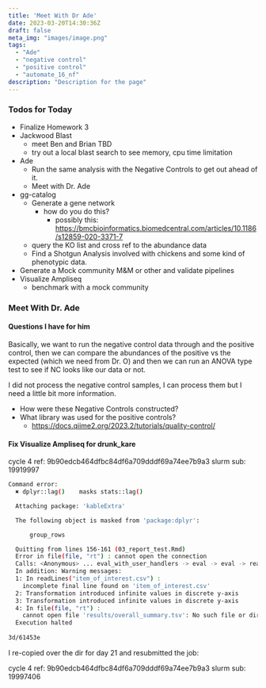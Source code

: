 ```yaml
---
title: 'Meet With Dr Ade'
date: 2023-03-20T14:30:36Z
draft: false
meta_img: "images/image.png"
tags:
  - "Ade"
  - "negative control"
  - "positive control"
  - "automate_16_nf"
description: "Description for the page"
---
```


### Todos for Today

- Finalize Homework 3
- Jackwood Blast
  - meet Ben and Brian TBD
  - try out a local blast search to see memory, cpu time limitation
- Ade
  - Run the same analysis with the Negative Controls to get out ahead of it. 
  - Meet with Dr. Ade
- gg-catalog
  - Generate a gene network 
    - how do you do this?
      - possibly this: https://bmcbioinformatics.biomedcentral.com/articles/10.1186/s12859-020-3371-7
  - query the KO list and cross ref to the abundance data
  - Find a Shotgun Analysis involved with chickens and some kind of phenotypic data.
- Generate a Mock community M&M or other and validate pipelines
- Visualize Ampliseq
  - benchmark with a mock community

### Meet With Dr. Ade

#### Questions I have for him 

Basically, we want to run the negative control data through and the positive control, then we can compare the abundances of the positive vs the expected (which we need from Dr. O) and then we can run an ANOVA type test to see if NC looks like our data or not. 

I did not process the negative control samples, I can process them but I need a little bit more information. 

- How were these Negative Controls constructed?
- What library was used for the positive controls?
  - https://docs.qiime2.org/2023.2/tutorials/quality-control/
  
#### Fix Visualize Ampliseq for drunk_kare

cycle 4 ref: 9b90edcb464dfbc84df6a709dddf69a74ee7b9a3 
slurm sub: 19919997

```bash
Command error:
  ✖ dplyr::lag()    masks stats::lag()

  Attaching package: 'kableExtra'

  The following object is masked from 'package:dplyr':

      group_rows

  Quitting from lines 156-161 (03_report_test.Rmd)
  Error in file(file, "rt") : cannot open the connection
  Calls: <Anonymous> ... eval_with_user_handlers -> eval -> eval -> read.csv -> read.table -> file
  In addition: Warning messages:
  1: In readLines("item_of_interest.csv") :
    incomplete final line found on 'item_of_interest.csv'
  2: Transformation introduced infinite values in discrete y-axis
  3: Transformation introduced infinite values in discrete y-axis
  4: In file(file, "rt") :
    cannot open file 'results/overall_summary.tsv': No such file or directory
  Execution halted
  
3d/61453e
```

I re-copied over the dir for day 21 and resubmitted the job:

cycle 4 ref: 9b90edcb464dfbc84df6a709dddf69a74ee7b9a3 
slurm sub: 19997406

```bash

```

